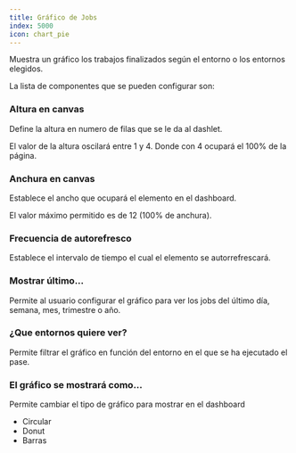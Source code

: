 ```yaml
---
title: Gráfico de Jobs
index: 5000
icon: chart_pie
---
```


Muestra un gráfico los trabajos finalizados según el entorno o los entornos elegidos.

La lista de componentes que se pueden configurar son:

### Altura en canvas

Define la altura en numero de filas que se le da al dashlet.

El valor de la altura oscilará entre 1 y 4. Donde con 4 ocupará el 100% de la página.

### Anchura en canvas

Establece el ancho que ocupará el elemento en el dashboard.

El valor máximo permitido es de 12 (100% de anchura).

### Frecuencia de autorefresco

Establece el intervalo de tiempo el cual el elemento se autorrefrescará.

### Mostrar último...

Permite al usuario configurar el gráfico para ver los jobs del último día, semana, mes, trimestre o año.

### ¿Que entornos quiere ver?

Permite filtrar el gráfico en función del entorno en el que se ha ejecutado el pase.

### El gráfico se mostrará como...

Permite cambiar el tipo de gráfico para mostrar en el dashboard

- Circular
- Donut
- Barras
